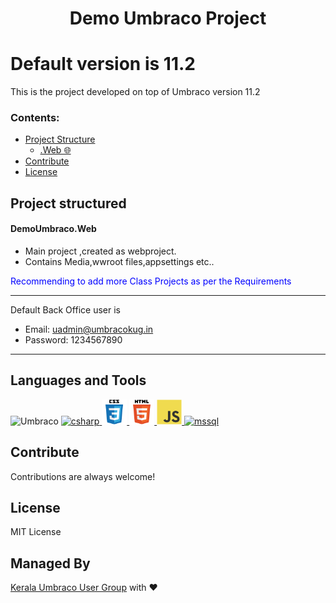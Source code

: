 

<h1 align="center">Demo Umbraco Project</h3>



# Default version is 11.2

This is the  project developed on top of Umbraco version 11.2



### Contents:
  - [Project Structure](#project-structured)
      - [.Web 🌐](#demoumbracoweb)
  - [Contribute](#contribute)
  - [License](#license)





## Project structured


#### DemoUmbraco.Web

   *  Main project ,created as webproject.
   *  Contains Media,wwroot files,appsettings etc..


<p style="color:blue;">Recommending to add more Class Projects as per the Requirements</p>


-------------------------------------------------------------------------------------------------------
Default Back Office user is

 * Email: uadmin@umbracokug.in
 * Password: 1234567890

-------------------------------------------------------------------------------------------------------




## Languages and Tools

<p align="left"><img src="https://umbraco.com/media/ziikdjap/umbraco_social_og.png" alt="Umbraco" width="40" height="40"/> </a> <a href="https://www.w3schools.com/cs/" target="_blank" rel="noreferrer"> <img src="https://upload.wikimedia.org/wikipedia/commons/thumb/0/0d/C_Sharp_wordmark.svg/1200px-C_Sharp_wordmark.svg.png" alt="csharp" width="40" height="40"/> </a> <a href="https://www.w3schools.com/css/" target="_blank" rel="noreferrer"> <img src="https://raw.githubusercontent.com/devicons/devicon/master/icons/css3/css3-original-wordmark.svg" alt="css3" width="40" height="40"/> </a> <a href="https://www.w3.org/html/" target="_blank" rel="noreferrer"> <img src="https://raw.githubusercontent.com/devicons/devicon/master/icons/html5/html5-original-wordmark.svg" alt="html5" width="40" height="40"/> </a> <a href="https://developer.mozilla.org/en-US/docs/Web/JavaScript" target="_blank" rel="noreferrer"> <img src="https://raw.githubusercontent.com/devicons/devicon/master/icons/javascript/javascript-original.svg" alt="javascript" width="40" height="40"/> </a> <a href="https://www.microsoft.com/en-us/sql-server" target="_blank" rel="noreferrer"> <img src="https://www.svgrepo.com/show/303229/microsoft-sql-server-logo.svg" alt="mssql" width="40" height="40"/> </a> </p>



## Contribute

Contributions are always welcome!

## License

MIT License

## Managed By

 [Kerala Umbraco User Group](https://www.meetup.com/kerala-umbraco-community/) with ❤️

